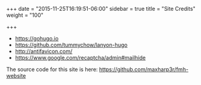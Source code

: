 +++
date = "2015-11-25T16:19:51-06:00"
sidebar = true
title = "Site Credits"
weight = "100"

+++

* <https://gohugo.io>
* <https://github.com/tummychow/lanyon-hugo>
* <http://antifavicon.com/>
* <https://www.google.com/recaptcha/admin#mailhide>

The source code for this site is here: <https://github.com/maxharp3r/fmh-website>